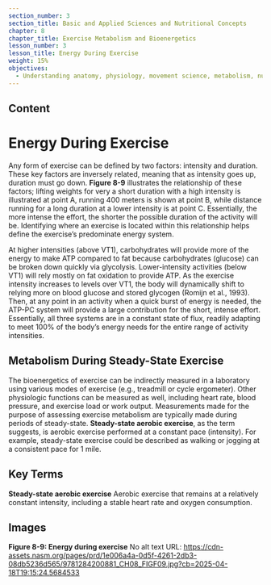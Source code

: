 ```yaml
---
section_number: 3
section_title: Basic and Applied Sciences and Nutritional Concepts
chapter: 8
chapter_title: Exercise Metabolism and Bioenergetics
lesson_number: 3
lesson_title: Energy During Exercise
weight: 15%
objectives:
  - Understanding anatomy, physiology, movement science, metabolism, nutrition, and supplementation.
---
```


## Content
# Energy During Exercise

Any form of exercise can be defined by two factors: intensity and duration. These key factors are inversely related, meaning that as intensity goes up, duration must go down. **Figure 8-9** illustrates the relationship of these factors; lifting weights for very a short duration with a high intensity is illustrated at point A, running 400 meters is shown at point B, while distance running for a long duration at a lower intensity is at point C. Essentially, the more intense the effort, the shorter the possible duration of the activity will be. Identifying where an exercise is located within this relationship helps define the exercise’s predominate energy system.

At higher intensities (above VT1), carbohydrates will provide more of the energy to make ATP compared to fat because carbohydrates (glucose) can be broken down quickly via glycolysis. Lower-intensity activities (below VT1) will rely mostly on fat oxidation to provide ATP. As the exercise intensity increases to levels over VT1, the body will dynamically shift to relying more on blood glucose and stored glycogen (Romijn et al., 1993). Then, at any point in an activity when a quick burst of energy is needed, the ATP-PC system will provide a large contribution for the short, intense effort. Essentially, all three systems are in a constant state of flux, readily adapting to meet 100% of the body’s energy needs for the entire range of activity intensities.

## Metabolism During Steady-State Exercise

The bioenergetics of exercise can be indirectly measured in a laboratory using various modes of exercise (e.g., treadmill or cycle ergometer). Other physiologic functions can be measured as well, including heart rate, blood pressure, and exercise load or work output. Measurements made for the purpose of assessing exercise metabolism are typically made during periods of steady-state. **Steady-state aerobic exercise**, as the term suggests, is aerobic exercise performed at a constant pace (intensity). For example, steady-state exercise could be described as walking or jogging at a consistent pace for 1 mile.

## Key Terms

**Steady-state aerobic exercise**
Aerobic exercise that remains at a relatively constant intensity, including a stable heart rate and oxygen consumption.

## Images

**Figure 8-9: Energy during exercise**
No alt text
URL: https://cdn-assets.nasm.org/pages/prd/1e006a4a-0d5f-4261-2db3-08db5236d565/9781284200881_CH08_FIGF09.jpg?cb=2025-04-18T19:15:24.5684533